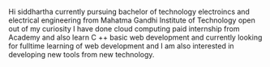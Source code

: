 Hi siddhartha currently pursuing bachelor of technology electroincs and electrical engineering from Mahatma Gandhi Institute of Technology open out of my curiosity I have done cloud computing paid internship from Academy and also learn C ++ basic web development and currently looking for fulltime learning of web development and I am also interested in developing new tools from new technology.
